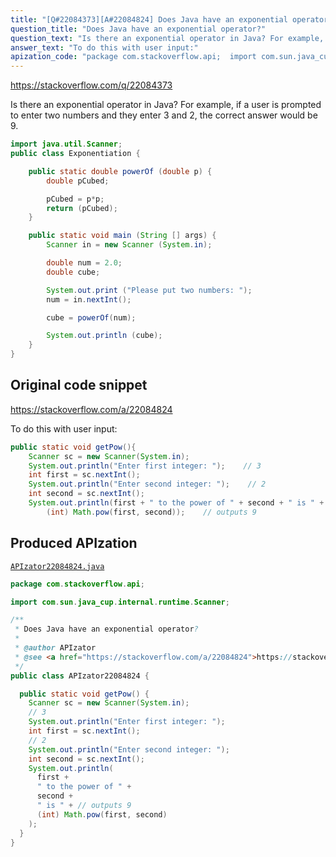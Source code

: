 ```yaml
---
title: "[Q#22084373][A#22084824] Does Java have an exponential operator?"
question_title: "Does Java have an exponential operator?"
question_text: "Is there an exponential operator in Java? For example, if a user is prompted to enter two numbers and they enter 3 and 2, the correct answer would be 9."
answer_text: "To do this with user input:"
apization_code: "package com.stackoverflow.api;  import com.sun.java_cup.internal.runtime.Scanner;  /**  * Does Java have an exponential operator?  *  * @author APIzator  * @see <a href=\"https://stackoverflow.com/a/22084824\">https://stackoverflow.com/a/22084824</a>  */ public class APIzator22084824 {    public static void getPow() {     Scanner sc = new Scanner(System.in);     // 3     System.out.println(\"Enter first integer: \");     int first = sc.nextInt();     // 2     System.out.println(\"Enter second integer: \");     int second = sc.nextInt();     System.out.println(       first +       \" to the power of \" +       second +       \" is \" + // outputs 9       (int) Math.pow(first, second)     );   } }"
---
```


https://stackoverflow.com/q/22084373

Is there an exponential operator in Java?
For example, if a user is prompted to enter two numbers and they enter 3 and 2, the correct answer would be 9.


```java
import java.util.Scanner;
public class Exponentiation {

    public static double powerOf (double p) {
        double pCubed;

        pCubed = p*p;
        return (pCubed);
    }

    public static void main (String [] args) {
        Scanner in = new Scanner (System.in);

        double num = 2.0;
        double cube;    

        System.out.print ("Please put two numbers: ");
        num = in.nextInt();

        cube = powerOf(num);

        System.out.println (cube);
    }
}
```


## Original code snippet

https://stackoverflow.com/a/22084824

To do this with user input:

```java
public static void getPow(){
    Scanner sc = new Scanner(System.in);
    System.out.println("Enter first integer: ");    // 3
    int first = sc.nextInt();
    System.out.println("Enter second integer: ");    // 2
    int second = sc.nextInt();
    System.out.println(first + " to the power of " + second + " is " + 
        (int) Math.pow(first, second));    // outputs 9
```

## Produced APIzation

[`APIzator22084824.java`](https://github.com/pasqualesalza/apization-temp-data/raw/master/apizations/java/APIzator22084824.java)

```java
package com.stackoverflow.api;

import com.sun.java_cup.internal.runtime.Scanner;

/**
 * Does Java have an exponential operator?
 *
 * @author APIzator
 * @see <a href="https://stackoverflow.com/a/22084824">https://stackoverflow.com/a/22084824</a>
 */
public class APIzator22084824 {

  public static void getPow() {
    Scanner sc = new Scanner(System.in);
    // 3
    System.out.println("Enter first integer: ");
    int first = sc.nextInt();
    // 2
    System.out.println("Enter second integer: ");
    int second = sc.nextInt();
    System.out.println(
      first +
      " to the power of " +
      second +
      " is " + // outputs 9
      (int) Math.pow(first, second)
    );
  }
}

```